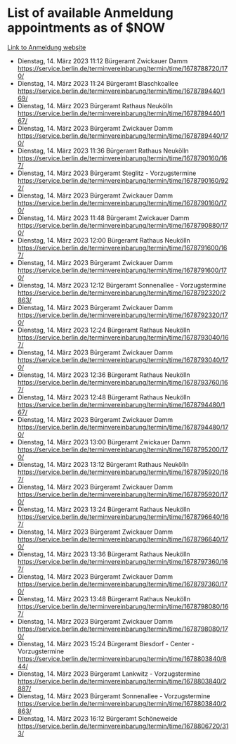 # List of available Anmeldung appointments as of $NOW
[Link to Anmeldung website](https://service.berlin.de/terminvereinbarung/termin/tag.php?termin=1&anliegen[]=120686&dienstleisterlist=122210,122217,327316,122219,327312,122227,327314,122231,327346,122243,327348,122254,122252,329742,122260,329745,122262,329748,122271,327278,122273,327274,122277,327276,330436,122280,327294,122282,327290,122284,327292,122291,327270,122285,327266,122286,327264,122296,327268,150230,329760,122297,327286,122294,327284,122312,329763,122314,329775,122304,327330,122311,327334,122309,327332,317869,122281,327352,122279,329772,122283,122276,327324,122274,327326,122267,329766,122246,327318,122251,327320,122257,327322,122208,327298,122226,327300&herkunft=http%3A%2F%2Fservice.berlin.de%2Fdienstleistung%2F120686%2F)
- Dienstag, 14. März 2023 11:12 Bürgeramt Zwickauer Damm https://service.berlin.de/terminvereinbarung/termin/time/1678788720/170/
- Dienstag, 14. März 2023 11:24 Bürgeramt Blaschkoallee https://service.berlin.de/terminvereinbarung/termin/time/1678789440/169/
- Dienstag, 14. März 2023  Bürgeramt Rathaus Neukölln https://service.berlin.de/terminvereinbarung/termin/time/1678789440/167/
- Dienstag, 14. März 2023  Bürgeramt Zwickauer Damm https://service.berlin.de/terminvereinbarung/termin/time/1678789440/170/
- Dienstag, 14. März 2023 11:36 Bürgeramt Rathaus Neukölln https://service.berlin.de/terminvereinbarung/termin/time/1678790160/167/
- Dienstag, 14. März 2023  Bürgeramt Steglitz - Vorzugstermine https://service.berlin.de/terminvereinbarung/termin/time/1678790160/922/
- Dienstag, 14. März 2023  Bürgeramt Zwickauer Damm https://service.berlin.de/terminvereinbarung/termin/time/1678790160/170/
- Dienstag, 14. März 2023 11:48 Bürgeramt Zwickauer Damm https://service.berlin.de/terminvereinbarung/termin/time/1678790880/170/
- Dienstag, 14. März 2023 12:00 Bürgeramt Rathaus Neukölln https://service.berlin.de/terminvereinbarung/termin/time/1678791600/167/
- Dienstag, 14. März 2023  Bürgeramt Zwickauer Damm https://service.berlin.de/terminvereinbarung/termin/time/1678791600/170/
- Dienstag, 14. März 2023 12:12 Bürgeramt Sonnenallee - Vorzugstermine https://service.berlin.de/terminvereinbarung/termin/time/1678792320/2863/
- Dienstag, 14. März 2023  Bürgeramt Zwickauer Damm https://service.berlin.de/terminvereinbarung/termin/time/1678792320/170/
- Dienstag, 14. März 2023 12:24 Bürgeramt Rathaus Neukölln https://service.berlin.de/terminvereinbarung/termin/time/1678793040/167/
- Dienstag, 14. März 2023  Bürgeramt Zwickauer Damm https://service.berlin.de/terminvereinbarung/termin/time/1678793040/170/
- Dienstag, 14. März 2023 12:36 Bürgeramt Rathaus Neukölln https://service.berlin.de/terminvereinbarung/termin/time/1678793760/167/
- Dienstag, 14. März 2023 12:48 Bürgeramt Rathaus Neukölln https://service.berlin.de/terminvereinbarung/termin/time/1678794480/167/
- Dienstag, 14. März 2023  Bürgeramt Zwickauer Damm https://service.berlin.de/terminvereinbarung/termin/time/1678794480/170/
- Dienstag, 14. März 2023 13:00 Bürgeramt Zwickauer Damm https://service.berlin.de/terminvereinbarung/termin/time/1678795200/170/
- Dienstag, 14. März 2023 13:12 Bürgeramt Rathaus Neukölln https://service.berlin.de/terminvereinbarung/termin/time/1678795920/167/
- Dienstag, 14. März 2023  Bürgeramt Zwickauer Damm https://service.berlin.de/terminvereinbarung/termin/time/1678795920/170/
- Dienstag, 14. März 2023 13:24 Bürgeramt Rathaus Neukölln https://service.berlin.de/terminvereinbarung/termin/time/1678796640/167/
- Dienstag, 14. März 2023  Bürgeramt Zwickauer Damm https://service.berlin.de/terminvereinbarung/termin/time/1678796640/170/
- Dienstag, 14. März 2023 13:36 Bürgeramt Rathaus Neukölln https://service.berlin.de/terminvereinbarung/termin/time/1678797360/167/
- Dienstag, 14. März 2023  Bürgeramt Zwickauer Damm https://service.berlin.de/terminvereinbarung/termin/time/1678797360/170/
- Dienstag, 14. März 2023 13:48 Bürgeramt Rathaus Neukölln https://service.berlin.de/terminvereinbarung/termin/time/1678798080/167/
- Dienstag, 14. März 2023  Bürgeramt Zwickauer Damm https://service.berlin.de/terminvereinbarung/termin/time/1678798080/170/
- Dienstag, 14. März 2023 15:24 Bürgeramt Biesdorf - Center - Vorzugstermine https://service.berlin.de/terminvereinbarung/termin/time/1678803840/844/
- Dienstag, 14. März 2023  Bürgeramt Lankwitz - Vorzugstermine https://service.berlin.de/terminvereinbarung/termin/time/1678803840/2887/
- Dienstag, 14. März 2023  Bürgeramt Sonnenallee - Vorzugstermine https://service.berlin.de/terminvereinbarung/termin/time/1678803840/2863/
- Dienstag, 14. März 2023 16:12 Bürgeramt Schöneweide https://service.berlin.de/terminvereinbarung/termin/time/1678806720/313/

